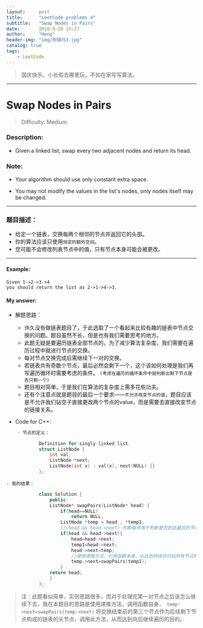 ```yaml
---
layout:     post
title:      "LeetCode problems 4"
subtitle:   "Swap Nodes in Pairs"
date:       2018-9-29 15:27
author:     "Heng"
header-img: "img/恕瑞玛3.jpg"
catalog: true
tags:
    - LeetCode
---
```


>国庆快乐，小长假去哪里玩，不如在家写写算法。

---

# Swap Nodes in Pairs

>Difficulty: Medium

### Description:

- Given a linked list, swap every two adjacent nodes and return its head.

### Note:

- Your algorithm should use only constant extra space.

- You may not modify the values in the list's nodes, only nodes itself may be changed.

--- 

### 题目描述：

- 给定一个链表，交换每两个相邻的节点并返回它的头部。
- 你的算法应该只使用`恒定的额外空间`。
- 您可能不会修改列表节点中的值，只有节点本身可能会被更改。

---

#### Example:

    Given 1->2->3->4
    you should return the list as 2->1->4->3.

#### My answer:

- 解题思路：

    - 许久没有做链表题目了，于此选取了一个看起来比较有趣的链表中节点交换的问题。题目虽然不长，但是也有我们需要思考的地方。
    - 此题无疑是要遍历链表全部节点的，为了减少算法复杂度，我们需要在遍历过程中就进行节点的交换。
    - 每对节点交换完成后需继续下一对的交换。
    - 若链表共有奇数个节点，最后必然会剩下一个，这个该如何处理是我们再写遍历循环时需要考虑的条件。
    `(考虑在遍历的循环条件中就判断出剩下节点是否只剩一个)`
    - 题目相对简单，于是我们在算法的复杂度上需多花些功夫。
    - 还有个注意点就是题目的最后一个要求——`不允许改变节点的值`，题目应该是不允许我们钻空子直接更改两个节点的value，而是需要去直接改变节点的链接关系。

- Code for C++:
```c++
    - 节点的定义：

            Definition for singly-linked list.
            struct ListNode {
                int val;
                ListNode *next;
                ListNode(int x) : val(x), next(NULL) {}
            };

```
    - 我的结果：
```c++
            class Solution {
                public:
                ListNode* swapPairs(ListNode* head) {       
                    if(head==NULL)
                        return NULL;
                    ListNode *temp = head , *temp1;   
                    //(head && head->next) 判断条件用于判断是否到达最后的节点
                    if(head && head->next){ 
                        head=head->next;
                        temp1=head->next;
                        head->next=temp;
                        //使用递推方法，引用函数本身，以达到持续访问玩所有节点的目的。
                        temp->next=swapPairs(temp1);
                    }
                return head;
                }
            };
``` 

>注：此题看似简单，实则思路很多，而对于处理完第一对节点之后该怎么继续下去，我在本题目的思路是使用递推方法，调用函数自身，` temp->next=swapPairs(temp->next)` 将交换结束前的第三个节点作为后续剩下节点构成的链表的头节点，调用此方法，从而达到向后继续遍历的目的。
